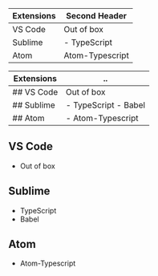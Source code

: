 
| Extensions	| Second Header		|
| ------------- | ----------------- |
| VS Code  		| Out of box		|
| Sublime  		| - TypeScript		|
| Atom			| Atom-Typescript	|
		

| Extensions |	.. |
| ------------- | ----------------------|
| ## VS Code	| Out of box			|
| ## Sublime	| - TypeScript - Babel			|
| ## Atom		| - Atom-Typescript		|


## VS Code
- Out of box

## Sublime
- TypeScript
- Babel

## Atom
- Atom-Typescript
